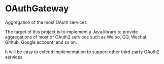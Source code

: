 # OAuthGateway
Aggregation of the most OAuth services

The target of this project is to implement a Java library to provide aggregations of most of OAuth2 services such as Weibo, QQ, Wechat, Github, Google account, and so on. 

It will be easy to extend implementation to support other third-party OAuth2 services.
